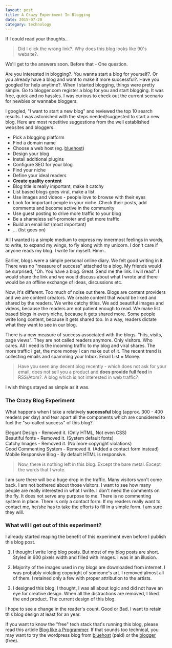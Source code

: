 ```yaml
---
layout: post
title: A Crazy Experiment In Blogging
date: 2015-07-20
category: technology
---
```


If I could read your thoughts..

> Did I click the wrong link?. Why does this blog looks like 90's website?. 

We'll get to the answers soon. Before that - One question.

Are you interested in blogging?. You wanna start a blog for yourself?. Or you already have a blog and want to make it more successful?. Have you googled for help anytime?. When I started blogging, things were pretty simple. Go to blogger.com register a blog for you and start blogging. It was free, quick and no hassles. I was curious to check out the current scenario for newbies or wannabe bloggers.

I googled, "I want to start a new blog" and reviewed the top 10 search results. I was astonished with the steps needed/suggested to start a new blog. Here are most repetitive suggestions from the well established websites and bloggers.

* Pick a blogging platform
* Find a domain name
* Choose a web host (eg. [bluehost](http://www.bluehost.com/track/smileprem))
* Design your blog
* Install additional plugins
* Configure SEO for your blog
* Find your niche
* Define your ideal readers
* **Create quality content**
* Blog title is really important, make it catchy
* List based blogs goes viral, make a list
* Use images and videos - people love to browse with their eyes
* Look for important people in your niche. Check their posts, add comments and become active in the community
* Use guest posting to drive more traffic to your blog
* Be a shameless self-promoter and get more traffic
* Build an email list (most important)
* ... (list goes on)

All I wanted is a simple medium to express my innermost feelings in words, to write, to expand my wings, to fly along with my unicorn. I don't care if anyone reads my blog. I write for myself. Hmm..

Earlier, blogs were a simple personal online diary. We felt good writing in it. There was no "measure of success" attached to a blog. My friends would be surprised, "Oh. You have a blog. Great. Send me the link. I will read". I would share the link and we would discuss about what I wrote and there would be an offline exchange of ideas, discussions etc.

Now, It's different. Too much of noise out there. Blogs are content providers and we are content creators.  We create content that would be liked and shared by the readers. We write catchy titles. We add beautiful images and videos, because the readers are not patient enough to read. We make list based blogs in every niche, because it gets shared more. Some people write long content, because it gets shared too. In a way, readers dictate what they want to see in our blog.

There is a new measure of success associated with the blogs. "hits, visits, page views". They are not called readers anymore. Only visitors. Who cares. All I need is the incoming traffic to my blog and viral shares. The more traffic I get, the more money I can make out of it. The recent trend is collecting emails and spamming your Inbox. Email List = Money.

> Have you seen any decent blog recently - which does not ask for your email, does not sell you a product and **does provide full feed** in RSS/Atom?. A blog which is not interested in web traffic? 

I wish things stayed as simple as it was. 

### The Crazy Blog Experiment

What happens when I take a relatively **successful** blog (approx. 300 - 400 readers per day) and tear apart all the components which are considered to fuel the "so-called success" of this blog?.

Elegant Design - Removed it. (Only HTML, Not even CSS)  
Beautiful fonts - Removed it. (System default fonts)  
Catchy Images - Removed it. (No more copyright violations)  
Good Commenting System - Removed it. (Added a contact form instead)  
Mobile Responsive Blog - By default HTML is responsive.  

> Now, there is nothing left in this blog. Except the bare metal. Except the words that I wrote. 

I am sure there will be a huge drop in the traffic. Many visitors won't come back. I am not bothered about those visitors. I want to see how many people are really interested in what I write. I don't need the comments on the fly. It does not serve any purpose to me. There is no commenting system in place. There is only a contact form. If my readers really want to contact me, he/she has to take the efforts to fill in a simple form. I am sure they will. 

### What will I get out of this experiment?

I already started reaping the benefit of this experiment even before I publish this blog post.

1. I thought I write long blog posts. But most of my blog posts are short. Styled in 600 pixels width and filled with images. I was in an illusion.

2. Majority of the images used in my blogs are downloaded from internet. I was probably violating copyright of someone's art. I removed almost all of them. I retained only a few with proper attribution to the artists. 

3. I designed this blog. I thought, I was all about logic and did not have an eye for creative design. When all the distractions are removed, I liked the end product. The current design of this blog.

I hope to see a change in the reader's count. Good or Bad. I want to retain this blog design at least for an year.

If you want to know the "free" tech stack that's running this blog, please read this article [Blog like a Programmer]({{site.url}}/blog-like-a-programmer/). If that sounds too technical, you may want to try the wordpress blog from [bluehost](http://www.bluehost.com/track/smileprem/) (paid) or the [blogger](http://www.blogger.com) (free).
